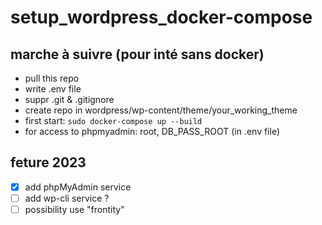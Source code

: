 # setup_wordpress_docker-compose

## marche à suivre (pour inté sans docker)

 - pull this repo
 - write .env file
 - suppr .git & .gitignore
 - create repo in wordpress/wp-content/theme/your_working_theme
 - first start: `sudo docker-compose up --build`
 - for access to phpmyadmin: root, DB_PASS_ROOT (in .env file)

## feture 2023

 - [X] add phpMyAdmin service
 - [ ] add wp-cli service ?
 - [ ] possibility use "frontity"